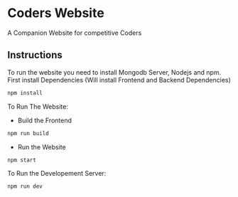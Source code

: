 # Coders Website
A Companion Website for competitive Coders

## Instructions
To run the website you need to install Mongodb Server, Nodejs and npm.  
First install Dependencies (Will install Frontend and Backend Dependencies)  
```bash
npm install
```

To Run The Website:   
- Build the Frontend
```bash
npm run build
```
- Run the Website
```bash
npm start
```

To Run the Developement Server:  
```bash
npm run dev
```